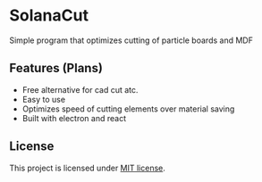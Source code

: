 # SolanaCut

Simple program that optimizes cutting of particle boards and MDF

## Features (Plans)

- Free alternative for cad cut atc.
- Easy to use
- Optimizes speed of cutting elements over material saving
- Built with electron and react

## License

This project is licensed under [MIT license](LICENSE).
